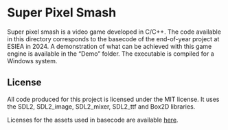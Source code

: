 # Super Pixel Smash

Super pixel smash is a video game developed in C/C++. The code available in this directory corresponds to the basecode of the end-of-year project at ESIEA in 2024.
A demonstration of what can be achieved with this game engine is available in the “Demo” folder. The executable is compiled for a Windows system.

## License

All code produced for this project is licensed under the MIT license. It uses the SDL2, SDL2_image, SDL2_mixer, SDL2_ttf and Box2D libraries.

Licenses for the assets used in basecode are available [here](/Assets/LICENSE.md).
